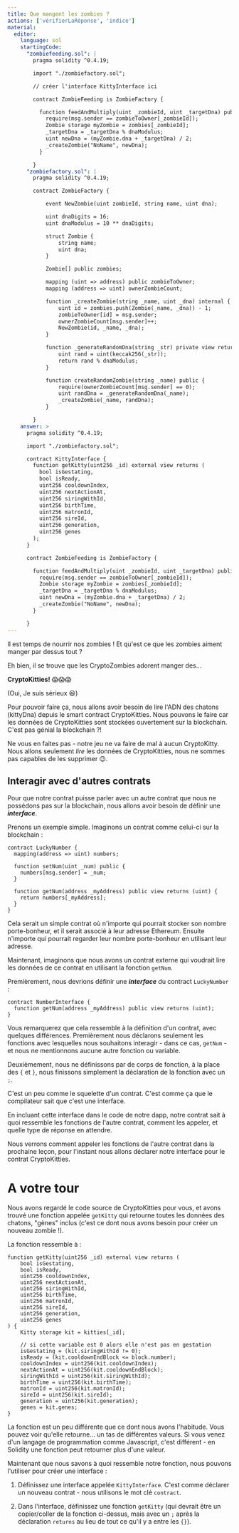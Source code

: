 ```yaml
---
title: Que mangent les zombies ?
actions: ['vérifierLaRéponse', 'indice']
material:
  editor:
    language: sol
    startingCode:
      "zombiefeeding.sol": |
        pragma solidity ^0.4.19;

        import "./zombiefactory.sol";

        // créer l'interface KittyInterface ici

        contract ZombieFeeding is ZombieFactory {

          function feedAndMultiply(uint _zombieId, uint _targetDna) public {
            require(msg.sender == zombieToOwner[_zombieId]);
            Zombie storage myZombie = zombies[_zombieId];
            _targetDna = _targetDna % dnaModulus;
            uint newDna = (myZombie.dna + _targetDna) / 2;
            _createZombie("NoName", newDna);
          }

        }
      "zombiefactory.sol": |
        pragma solidity ^0.4.19;

        contract ZombieFactory {

            event NewZombie(uint zombieId, string name, uint dna);

            uint dnaDigits = 16;
            uint dnaModulus = 10 ** dnaDigits;

            struct Zombie {
                string name;
                uint dna;
            }

            Zombie[] public zombies;

            mapping (uint => address) public zombieToOwner;
            mapping (address => uint) ownerZombieCount;

            function _createZombie(string _name, uint _dna) internal {
                uint id = zombies.push(Zombie(_name, _dna)) - 1;
                zombieToOwner[id] = msg.sender;
                ownerZombieCount[msg.sender]++;
                NewZombie(id, _name, _dna);
            }

            function _generateRandomDna(string _str) private view returns (uint) {
                uint rand = uint(keccak256(_str));
                return rand % dnaModulus;
            }

            function createRandomZombie(string _name) public {
                require(ownerZombieCount[msg.sender] == 0);
                uint randDna = _generateRandomDna(_name);
                _createZombie(_name, randDna);
            }

        }
    answer: >
      pragma solidity ^0.4.19;

      import "./zombiefactory.sol";

      contract KittyInterface {
        function getKitty(uint256 _id) external view returns (
          bool isGestating,
          bool isReady,
          uint256 cooldownIndex,
          uint256 nextActionAt,
          uint256 siringWithId,
          uint256 birthTime,
          uint256 matronId,
          uint256 sireId,
          uint256 generation,
          uint256 genes
        );
      }

      contract ZombieFeeding is ZombieFactory {

        function feedAndMultiply(uint _zombieId, uint _targetDna) public {
          require(msg.sender == zombieToOwner[_zombieId]);
          Zombie storage myZombie = zombies[_zombieId];
          _targetDna = _targetDna % dnaModulus;
          uint newDna = (myZombie.dna + _targetDna) / 2;
          _createZombie("NoName", newDna);
        }

      }
---
```


Il est temps de nourrir nos zombies ! Et qu'est ce que les zombies aiment manger par dessus tout ?

Eh bien, il se trouve que les CryptoZombies adorent manger des...

**CryptoKitties!** 😱😱😱

(Oui, Je suis sérieux 😆)

Pour pouvoir faire ça, nous allons avoir besoin de lire l'ADN des chatons (kittyDna) depuis le smart contract CryptoKitties. Nous pouvons le faire car les données de CryptoKitties sont stockées ouvertement sur la blockchain. C'est pas génial la blockchain ?!

Ne vous en faites pas - notre jeu ne va faire de mal à aucun CryptoKitty. Nous allons seulement *lire* les données de CryptoKitties, nous ne sommes pas capables de les supprimer 😉.

## Interagir avec d'autres contrats

Pour que notre contrat puisse parler avec un autre contrat que nous ne possédons pas sur la blockchain, nous allons avoir besoin de définir une **_interface_**.

Prenons un exemple simple. Imaginons un contrat comme celui-ci sur la blockchain :

```
contract LuckyNumber {
  mapping(address => uint) numbers;

  function setNum(uint _num) public {
    numbers[msg.sender] = _num;
  }

  function getNum(address _myAddress) public view returns (uint) {
    return numbers[_myAddress];
  }
}
```
Cela serait un simple contrat où n'importe qui pourrait stocker son nombre porte-bonheur, et il serait associé à leur adresse Ethereum. Ensuite n'importe qui pourrait regarder leur nombre porte-bonheur en utilisant leur adresse.

Maintenant, imaginons que nous avons un contrat externe qui voudrait lire les données de ce contrat en utilisant la fonction `getNum`.

Premièrement, nous devrions définir une **_interface_** du contract `LuckyNumber` :

```
contract NumberInterface {
  function getNum(address _myAddress) public view returns (uint);
}
```

Vous remarquerez que cela ressemble à la définition d'un contrat, avec quelques différences. Premièrement nous déclarons seulement les fonctions avec lesquelles nous souhaitons interagir - dans ce cas, `getNum` - et nous ne mentionnons aucune autre fonction ou variable.

Deuxièmement, nous ne définissons par de corps de fonction, à la place des `{` et `}`, nous finissons simplement la déclaration de la fonction avec un `;`.

C'est un peu comme le squelette d'un contrat. C'est comme ça que le compilateur sait que c'est une interface.

En incluant cette interface dans le code de notre dapp, notre contrat sait à quoi ressemble les fonctions de l'autre contrat, comment les appeler, et quelle type de réponse en attendre.

Nous verrons comment appeler les fonctions de l'autre contrat dans la prochaine leçon, pour l'instant nous allons déclarer notre interface pour le contrat CryptoKitties.

# A votre tour

Nous avons regardé le code source de CryptoKitties pour vous, et avons trouvé une fonction appelée `getKitty` qui retourne toutes les données des chatons, "gènes" inclus (c'est ce dont nous avons besoin pour créer un nouveau zombie !).

La fonction ressemble à :
```
function getKitty(uint256 _id) external view returns (
    bool isGestating,
    bool isReady,
    uint256 cooldownIndex,
    uint256 nextActionAt,
    uint256 siringWithId,
    uint256 birthTime,
    uint256 matronId,
    uint256 sireId,
    uint256 generation,
    uint256 genes
) {
    Kitty storage kit = kitties[_id];

    // si cette variable est 0 alors elle n'est pas en gestation
    isGestating = (kit.siringWithId != 0);
    isReady = (kit.cooldownEndBlock <= block.number);
    cooldownIndex = uint256(kit.cooldownIndex);
    nextActionAt = uint256(kit.cooldownEndBlock);
    siringWithId = uint256(kit.siringWithId);
    birthTime = uint256(kit.birthTime);
    matronId = uint256(kit.matronId);
    sireId = uint256(kit.sireId);
    generation = uint256(kit.generation);
    genes = kit.genes;
}
```

La fonction est un peu différente que ce dont nous avons l'habitude. Vous pouvez voir qu'elle retourne... un tas de différentes valeurs. Si vous venez d'un langage de programmation comme Javascript, c'est différent - en Solidity une fonction peut retourner plus d'une valeur.

Maintenant que nous savons à quoi ressemble notre fonction, nous pouvons l'utiliser pour créer une interface :

1. Définissez une interface appelée `KittyInterface`. C'est comme déclarer un nouveau contrat - nous utilisons le mot clé `contract`.

2. Dans l'interface, définissez une fonction `getKitty` (qui devrait être un copier/coller de la fonction ci-dessus, mais avec un `;` après la déclaration `returns` au lieu de tout ce qu'il y a entre les `{}`).
